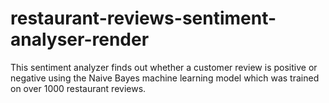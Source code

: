 # restaurant-reviews-sentiment-analyser-render
This sentiment analyzer finds out whether a customer review is positive or negative using the 
Naive Bayes machine learning model which was trained on over 1000 restaurant reviews. 
